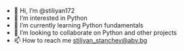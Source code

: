 - 👋 Hi, I’m @stiliyan172
- 👀 I’m interested in Python
- 🌱 I’m currently learning Python fundamentals
- 💞️ I’m looking to collaborate on Python and other projects
- 📫 How to reach me stiliyan_stanchev@abv.bg

<!---
stiliyan172/stiliyan172 is a ✨ special ✨ repository because its `README.md` (this file) appears on your GitHub profile.
You can click the Preview link to take a look at your changes.
--->

